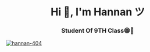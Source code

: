 <h1 align="center">Hi 👋, I'm Hannan ツ</h1>
<h3 align="center">Student Of 9TH Class😁🙂</h3>

<p align="left"> <a href="https://github.com/ryo-ma/github-profile-trophy"><img src="https://github-profile-trophy.vercel.app/?username=hannan-404" alt="hannan-404" /></a> </p>
